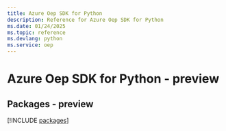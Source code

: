 ```yaml
---
title: Azure Oep SDK for Python
description: Reference for Azure Oep SDK for Python
ms.date: 01/24/2025
ms.topic: reference
ms.devlang: python
ms.service: oep
---
```

# Azure Oep SDK for Python - preview
## Packages - preview
[!INCLUDE [packages](oep-index.md)]